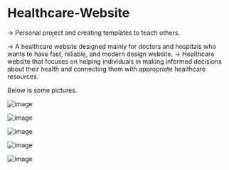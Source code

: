 # Healthcare-Website

→ Personal project and creating templates to teach others. 

→ A healthcare website designed mainly for doctors and hospitals who wants to have fast, reliable, and modern design website. 
→ Healthcare website that focuses on helping individuals in making informed decisions about their health and connecting them with appropriate healthcare resources.

Below is some pictures. 

![image](https://github.com/KhanDevProject/HealthCare-Website/assets/69941212/9fb68537-4075-4e77-a9e3-0f3588ae8a5c)

![image](https://github.com/KhanDevProject/HealthCare-Website/assets/69941212/6e3090d7-dee6-4778-a0de-f6365c396c88)

![image](https://github.com/KhanDevProject/HealthCare-Website/assets/69941212/b741e834-8b0d-4c30-8110-dd295c26c1b0)

![image](https://github.com/KhanDevProject/HealthCare-Website/assets/69941212/0cbe81e9-b358-4ba8-b0fb-28476b32de43)

![image](https://github.com/KhanDevProject/HealthCare-Website/assets/69941212/0c3e59b0-6338-42e0-b4ff-c050e003d3e9)
